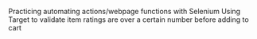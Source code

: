 Practicing automating actions/webpage functions with Selenium
Using Target to validate item ratings are over a certain number before adding to cart